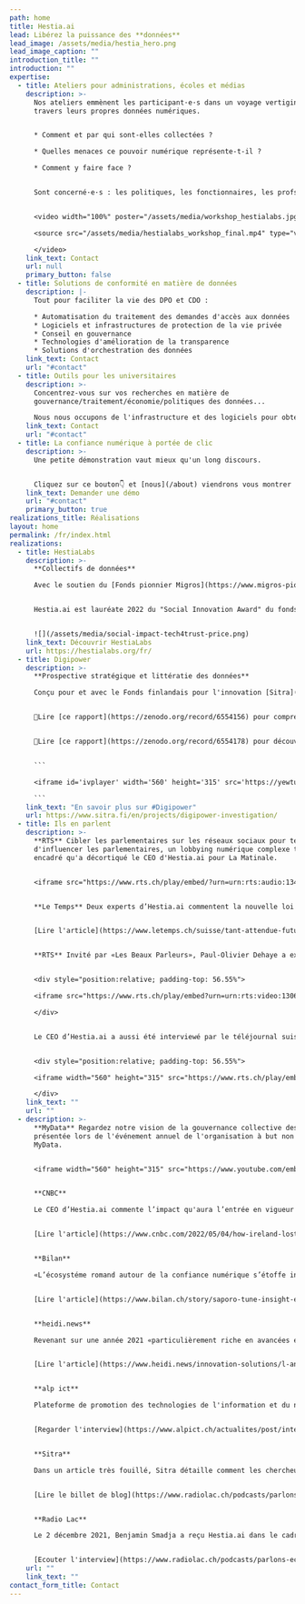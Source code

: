 ```yaml
---
path: home
title: Hestia.ai
lead: Libérez la puissance des **données**
lead_image: /assets/media/hestia_hero.png
lead_image_caption: ""
introduction_title: ""
introduction: ""
expertise:
  - title: Ateliers pour administrations, écoles et médias
    description: >-
      Nos ateliers emmènent les participant·e·s dans un voyage vertigineux à
      travers leurs propres données numériques.


      * Comment et par qui sont-elles collectées ?

      * Quelles menaces ce pouvoir numérique représente-t-il ?

      * Comment y faire face ?


      Sont concerné·e·s : les politiques, les fonctionnaires, les profs, les élèves et les journalistes.


      <video width="100%" poster="/assets/media/workshop_hestialabs.jpg"  controls>

      <source src="/assets/media/hestialabs_workshop_final.mp4" type="video/mp4">

      </video>
    link_text: Contact
    url: null
    primary_button: false
  - title: Solutions de conformité en matière de données
    description: |-
      Tout pour faciliter la vie des DPO et CDO :

      * Automatisation du traitement des demandes d'accès aux données
      * Logiciels et infrastructures de protection de la vie privée
      * Conseil en gouvernance
      * Technologies d'amélioration de la transparence
      * Solutions d'orchestration des données
    link_text: Contact
    url: "#contact"
  - title: Outils pour les universitaires
    description: >-
      Concentrez-vous sur vos recherches en matière de
      gouvernance/traitement/économie/politiques des données...

      Nous nous occupons de l'infrastructure et des logiciels pour obtenir, sécuriser, traiter et visualiser les données dont vous avez besoin, dans le plus grand respect de ceux qui les produisent.
    link_text: Contact
    url: "#contact"
  - title: La confiance numérique à portée de clic
    description: >-
      Une petite démonstration vaut mieux qu'un long discours.


      Cliquez sur ce bouton👇 et [nous](/about) viendrons vous montrer de quoi nous sommes capables.
    link_text: Demander une démo
    url: "#contact"
    primary_button: true
realizations_title: Réalisations
layout: home
permalink: /fr/index.html
realizations:
  - title: HestiaLabs
    description: >-
      **Collectifs de données**

      Avec le soutien du [Fonds pionnier Migros](https://www.migros-pionierfonds.ch/fr/pionniers/hestialabs), le projet [HestiaLabs](https://hestialabs.org/fr/) rend nos données exploitables à des fins de progrès social, via des collectifs "bottom-up" qui s'intéressent aux données de mobilité, aux travailleurs des plateformes, aux [utilisateurs d'applis de rencontre](https://dating-privacy.hestialabs.org/en/), à la littératie des données et à [l'économie de l'attention](https://eyeballs.hestialabs.org/en/).


      Hestia.ai est lauréate 2022 du "Social Innovation Award" du fonds Herbert & Audrey Rosenfield parmi les 12 entreprises sélectionnées pour participer au [programme Tech4Trust de la Trust Valley](https://trustvalley.swiss/tech4trust/).


      ![](/assets/media/social-impact-tech4trust-price.png)
    link_text: Découvrir HestiaLabs
    url: https://hestialabs.org/fr/
  - title: Digipower
    description: >-
      **Prospective stratégique et littératie des données**

      Conçu pour et avec le Fonds finlandais pour l'innovation [Sitra](https://www.sitra.fi/en/), l'enquête Digipower est un programme de littératie des données pour hauts fonctionnaires et dirigeants, basé sur l'analyse de leurs propres données. 


      📕Lire [ce rapport](https://zenodo.org/record/6554156) pour comprendre l'influence des données sur la distribution des pouvoirs économique et politique.


      📗Lire [ce rapport](https://zenodo.org/record/6554178) pour découvrir comment nous auditons l'économie numérique grâce à l'accès aux données personnelles.


      ```

      <iframe id='ivplayer' width='560' height='315' src='https://yewtu.be/embed/fOfEo9YKvBs?t=5' style='border:none;'></iframe>

      ```
    link_text: "En savoir plus sur #Digipower"
    url: https://www.sitra.fi/en/projects/digipower-investigation/
  - title: Ils en parlent
    description: >-
      **RTS** Cibler les parlementaires sur les réseaux sociaux pour tenter
      d'influencer les parlementaires, un lobbying numérique complexe très peu
      encadré qu'a décortiqué le CEO d'Hestia.ai pour La Matinale.


      <iframe src="https://www.rts.ch/play/embed/?urn=urn:rts:audio:13450657" width="392" height="250" frameborder="0" allowfullscreen="true" allow="fullscreen; encrypted-media" name="Le poids des lobbys et le micro-ciblage des politiques en Suisse"></iframe>


      **Le Temps** Deux experts d’Hestia.ai commentent la nouvelle loi suisse sur la protection des données et invitent les entreprises à réagir avant son entrée en vigueur le 1er septembre 2023.


      [Lire l'article](https://www.letemps.ch/suisse/tant-attendue-future-loi-protection-donnees-divise-experts)


      **RTS** Invité par «Les Beaux Parleurs», Paul-Olivier Dehaye a expliqué à Jonas Schneiter pourquoi la maitrise des données est «une nouvelle manière de faire de la politique» devant une Micheline Calmy-Rey déconcertée


      <div style="position:relative; padding-top: 56.55%">

      <iframe src="https://www.rts.ch/play/embed?urn=urn:rts:video:13060016&startTime=3465&subdivisions=false" allowfullscreen style="position:absolute;top:0;left:0;width:100%;height:100%;"></iframe>

      </div>


      Le CEO d’Hestia.ai a aussi été interviewé par le téléjournal suisse sur la liberté d’expression promise par Elon Musk suite à son annonce du rachat de Twitter.


      <div style="position:relative; padding-top: 56.55%">

      <iframe width="560" height="315" src="https://www.rts.ch/play/embed?urn=urn:rts:video:13064649&startTime=1260&subdivisions=false" allowfullscreen style="position:absolute;top:0;left:0;width:100%;height:100%;"></iframe>

      </div>
    link_text: ""
    url: ""
  - description: >-
      **MyData** Regardez notre vision de la gouvernance collective des données,
      présentée lors de l'événement annuel de l'organisation à but non lucratif
      MyData.


      <iframe width="560" height="315" src="https://www.youtube.com/embed/1TkDo3ZLMKU?start=1300" title="YouTube video player" frameborder="0" allow="clipboard-write; encrypted-media; gyroscope; picture-in-picture" allowfullscreen></iframe>


      **CNBC**

      Le CEO d’Hestia.ai commente l’impact qu'aura l’entrée en vigueur des Digital market act et Digital service act européens sur les relations entre l’Irelande et les géants du web.


      [Lire l'article](https://www.cnbc.com/2022/05/04/how-ireland-lost-its-chance-to-become-big-techs-super-regulator.html)


      **Bilan**

      «L’écosystéme romand autour de la confiance numérique s’étoffe indéniablement» écrit Bilan. Avec ses formations sur les données et leur monétisation, Hestia.ai en est l’une des figures de proue.


      [Lire l'article](https://www.bilan.ch/story/saporo-tune-insight-et-proddaft-primees-par-la-trust-valley-lemanique-792567715627)


      **heidi.news**

      Revenant sur une année 2021 «particulièrement riche en avancées en matière de protection de la vie privée numérique», heidi.news a interrogé le PDG d'Hestia.ai pour envisager une année 2022 qui sera «cruciale pour la préservation de la vie privée.» 


      [Lire l'article](https://www.heidi.news/innovation-solutions/l-annee-2022-sera-cruciale-pour-la-preservation-de-la-vie-privee)


      **alp ict**

      Plateforme de promotion des technologies de l'information et du numérique en Suisse occidentale, alp ict s'est intéressé aux activités d'Hestia.ai et d'HestiaLabs dans sa newsletter vidéo de novembre 2021.


      [Regarder l'interview](https://www.alpict.ch/actualites/post/interview-de-charles-foucault-dumas-hestialabs)


      **Sitra**

      Dans un article très fouillé, Sitra détaille comment les chercheurs d'Hestia.ai coachent les décideurs·euses participant à l'enquête Digipower à « prendre le contrôle de leur propre vie numérique. »


      [Lire le billet de blog](https://www.radiolac.ch/podcasts/parlons-economie-02122021-1422-143007/)


      **Radio Lac**

      Le 2 décembre 2021, Benjamin Smadja a reçu Hestia.ai dans le cadre de son émission Parlons économie, en partenariat avec la Chambre de commerce, d'industrie et des services de Genève.


      [Ecouter l'interview](https://www.radiolac.ch/podcasts/parlons-economie-02122021-1422-143007/)
    url: ""
    link_text: ""
contact_form_title: Contact
---
```

